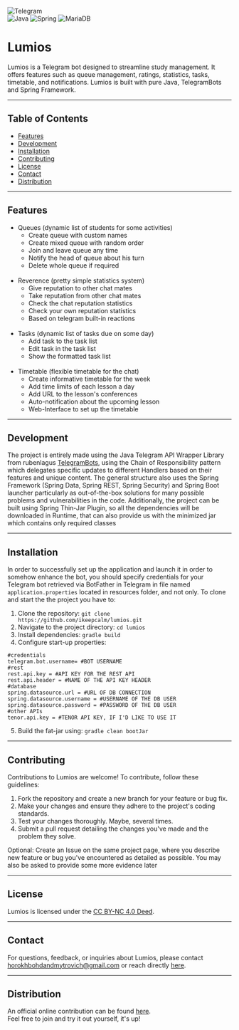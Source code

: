 ![Telegram](https://img.shields.io/badge/Telegram-2CA5E0?style=for-the-badge&logo=telegram&logoColor=white) 	
![Java](https://img.shields.io/badge/java-%23ED8B00.svg?style=for-the-badge&logo=openjdk&logoColor=white) 
![Spring](https://img.shields.io/badge/spring-%236DB33F.svg?style=for-the-badge&logo=spring&logoColor=white) 
![MariaDB](https://img.shields.io/badge/MariaDB-003545?style=for-the-badge&logo=mariadb&logoColor=white)

# Lumios

Lumios is a Telegram bot designed to streamline study management. It offers features such as queue management, ratings, statistics, tasks, timetable, and notifications. Lumios is built with pure Java, TelegramBots and Spring Framework.

---

## Table of Contents

- [Features](#features)
- [Development](#development)
- [Installation](#installation)
- [Contributing](#contributing)
- [License](#license)
- [Contact](#contact)
- [Distribution](#distribution)

---

## Features
* Queues (dynamic list of students for some activities)
    * Create queue with custom names
    * Create mixed queue with random order
    * Join and leave queue any time
    * Notify the head of queue about his turn
    * Delete whole queue if required
<br><br>
* Reverence (pretty simple statistics system)
    * Give reputation to other chat mates
    * Take reputation from other chat mates
    * Check the chat reputation statistics
    * Check your own reputation statistics
    * Based on telegram built-in reactions 
<br><br>
* Tasks (dynamic list of tasks due on some day)
    * Add task to the task list
    * Edit task in the task list
    * Show the formatted task list
<br><br>
* Timetable (flexible timetable for the chat)
    * Create informative timetable for the week
    * Add time limits of each lesson a day
    * Add URL to the lesson's conferences
    * Auto-notification about the upcoming lesson
    * Web-Interface to set up the timetable

---

## Development
The project is entirely made using the Java Telegram API Wrapper Library from rubenlagus <a href="https://github.com/rubenlagus/TelegramBots"> TelegramBots</a>, using the Chain of Responsibility pattern which delegates specific updates to different Handlers based on their features and unique content. The general structure also uses the Spring Framework (Spring Data, Spring REST, Spring Security) and Spring Boot launcher particularly as out-of-the-box solutions for many possible problems and vulnerabilities in the code. Additionally, the project can be built using Spring Thin-Jar Plugin, so all the dependencies will be downloaded in Runtime, that can also provide us with the minimized jar which contains only required classes  

---

## Installation
In order to successfully set up the application and launch it in order to somehow enhance the bot, you should specify credentials for your Telegram bot retrieved via BotFather in Telegram in file named ```application.properties``` located in resources folder, and not only. To clone and start the the project you have to:

1. Clone the repository: `git clone https://github.com/ikeepcalm/lumios.git`
2. Navigate to the project directory: `cd lumios`
3. Install dependencies: `gradle build`
4. Configure start-up properties:
```properties
#credentials
telegram.bot.username= #BOT USERNAME
#rest
rest.api.key = #API KEY FOR THE REST API
rest.api.header = #NAME OF THE API KEY HEADER
#database
spring.datasource.url = #URL OF DB CONNECTION
spring.datasource.username = #USERNAME OF THE DB USER
spring.datasource.password = #PASSWORD OF THE DB USER
#other APIs
tenor.api.key = #TENOR API KEY, IF I'D LIKE TO USE IT
```
5. Build the fat-jar using: `gradle clean bootJar`

---

## Contributing

Contributions to Lumios are welcome! To contribute, follow these guidelines:

1. Fork the repository and create a new branch for your feature or bug fix.
2. Make your changes and ensure they adhere to the project's coding standards.
3. Test your changes thoroughly. Maybe, several times.
4. Submit a pull request detailing the changes you've made and the problem they solve.

Optional: Create an Issue on the same project page, where you describe new feature or bug you've encountered as detailed as possible. You may also be asked to provide some more evidence later

---

## License

Lumios is licensed under the [CC BY-NC 4.0 Deed](https://creativecommons.org/licenses/by-nc/4.0/deed.uk).

---

## Contact

For questions, feedback, or inquiries about Lumios, please contact [horokhbohdandmytrovich@gmail.com](mailto:horokhbohdandmytrovich@gmail.com
) or reach directly [here](https://t.me/ikeepcalm).

---

## Distribution
An official online contribution can be found <a href="https://t.me/lumios_bot"> here</a>. <br> Feel free to join and try it out yourself, it's up!
